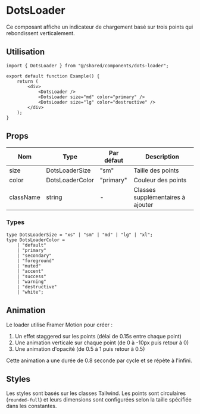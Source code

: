 # DotsLoader

Ce composant affiche un indicateur de chargement basé sur trois points qui rebondissent verticalement.

## Utilisation

```tsx
import { DotsLoader } from "@/shared/components/dots-loader";

export default function Example() {
	return (
		<div>
			<DotsLoader />
			<DotsLoader size="md" color="primary" />
			<DotsLoader size="lg" color="destructive" />
		</div>
	);
}
```

## Props

| Nom       | Type            | Par défaut | Description                       |
| --------- | --------------- | ---------- | --------------------------------- |
| size      | DotsLoaderSize  | "sm"       | Taille des points                 |
| color     | DotsLoaderColor | "primary"  | Couleur des points                |
| className | string          | -          | Classes supplémentaires à ajouter |

### Types

```tsx
type DotsLoaderSize = "xs" | "sm" | "md" | "lg" | "xl";
type DotsLoaderColor =
	| "default"
	| "primary"
	| "secondary"
	| "foreground"
	| "muted"
	| "accent"
	| "success"
	| "warning"
	| "destructive"
	| "white";
```

## Animation

Le loader utilise Framer Motion pour créer :

1. Un effet staggered sur les points (délai de 0.15s entre chaque point)
2. Une animation verticale sur chaque point (de 0 à -10px puis retour à 0)
3. Une animation d'opacité (de 0.5 à 1 puis retour à 0.5)

Cette animation a une durée de 0.8 seconde par cycle et se répète à l'infini.

## Styles

Les styles sont basés sur les classes Tailwind. Les points sont circulaires (`rounded-full`) et leurs dimensions sont configurées selon la taille spécifiée dans les constantes.
